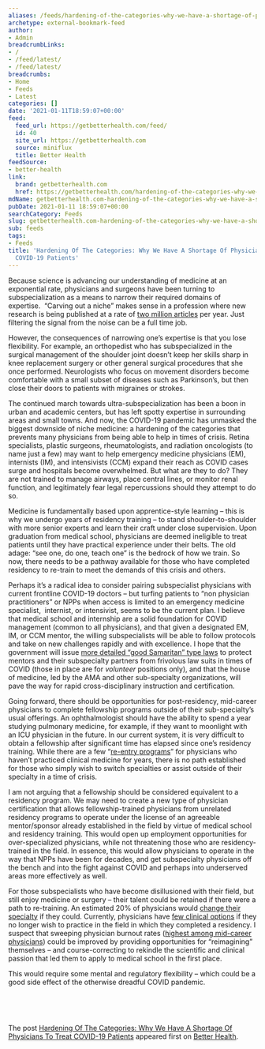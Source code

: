 ```yaml
---
aliases: /feeds/hardening-of-the-categories-why-we-have-a-shortage-of-physicians-to-treat-covid-19-patients
archetype: external-bookmark-feed
author:
- Admin
breadcrumbLinks:
- /
- /feed/latest/
- /feed/latest/
breadcrumbs:
- Home
- Feeds
- Latest
categories: []
date: '2021-01-11T18:59:07+00:00'
feed:
  feed_url: https://getbetterhealth.com/feed/
  id: 40
  site_url: https://getbetterhealth.com
  source: miniflux
  title: Better Health
feedSource:
- better-health
link:
  brand: getbetterhealth.com
  href: https://getbetterhealth.com/hardening-of-the-categories-why-we-have-a-shortage-of-physicians-to-treat-covid-19-patients/
mdName: getbetterhealth.com-hardening-of-the-categories-why-we-have-a-shortage-of-physicians-to-treat-covid-19-patients
pubDate: 2021-01-11 18:59:07+00:00
searchCategory: Feeds
slug: getbetterhealth.com-hardening-of-the-categories-why-we-have-a-shortage-of-physicians-to-treat-covid-19-patients
sub: feeds
tags:
- Feeds
title: 'Hardening Of The Categories: Why We Have A Shortage Of Physicians To Treat
  COVID-19 Patients'
---
```


<p><img src="https://getbetterhealth.com/wp-content/uploads/2021/01/Adapt-150x150.jpg" alt="" loading="lazy"/>Because science is advancing our understanding of medicine at an exponential rate, physicians and surgeons have been turning to subspecialization as a means to narrow their required domains of expertise.  “Carving out a niche” makes sense in a profession where new research is being published at a rate of <a href="https://www.universityworldnews.com/post.php?story=20180905095203579" rel="noopener noreferrer" target="_blank" referrerpolicy="no-referrer">two million articles</a> per year. Just filtering the signal from the noise can be a full time job.</p>
<p>However, the consequences of narrowing one’s expertise is that you lose flexibility. For example, an orthopedist who has subspecialized in the surgical management of the shoulder joint doesn’t keep her skills sharp in knee replacement surgery or other general surgical procedures that she once performed. Neurologists who focus on movement disorders become comfortable with a small subset of diseases such as Parkinson’s, but then close their doors to patients with migraines or strokes.</p>
<p>The continued march towards ultra-subspecialization has been a boon in urban and academic centers, but has left spotty expertise in surrounding areas and small towns. And now, the COVID-19 pandemic has unmasked the biggest downside of niche medicine: a hardening of the categories that prevents many physicians from being able to help in times of crisis. Retina specialists, plastic surgeons, rheumatologists, and radiation oncologists (to name just a few) may want to help emergency medicine physicians (EM), internists (IM), and intensivists (CCM) expand their reach as COVID cases surge and hospitals become overwhelmed. But what are they to do? They are not trained to manage airways, place central lines, or monitor renal function, and legitimately fear legal repercussions should they attempt to do so.</p>
<p>Medicine is fundamentally based upon apprentice-style learning – this is why we undergo years of residency training – to stand shoulder-to-shoulder with more senior experts and learn their craft under close supervision. Upon graduation from medical school, physicians are deemed ineligible to treat patients until they have practical experience under their belts. The old adage: “see one, do one, teach one” is the bedrock of how we train. So now, there needs to be a pathway available for those who have completed residency to re-train to meet the demands of this crisis and others.</p>
<p>Perhaps it’s a radical idea to consider pairing subspecialist physicians with current frontline COVID-19 doctors – but turfing patients to “non physician practitioners” or NPPs when access is limited to an emergency medicine specialist,  internist, or intensivist, seems to be the current plan. I believe that medical school and internship are a solid foundation for COVID management (common to all physicians), and that given a designated EM, IM, or CCM mentor, the willing subspecialists will be able to follow protocols and take on new challenges rapidly and with excellence. I hope that the government will issue <a href="https://www.ama-assn.org/practice-management/sustainability/liability-protections-health-care-professionals-during-covid-19#:~:text=It%20clarifies%20that%20physicians%20and,care%20of%20a%20patient%20related" rel="noopener noreferrer" target="_blank" referrerpolicy="no-referrer">more detailed “good Samaritan” type laws</a> to protect mentors and their subspecialty partners from frivolous law suits in times of COVID (those in place are for <em>volunteer</em> positions only), and that the house of medicine, led by the AMA and other sub-specialty organizations, will pave the way for rapid cross-disciplinary instruction and certification.</p>
<p>Going forward, there should be opportunities for post-residency, mid-career physicians to complete fellowship programs outside of their sub-specialty’s usual offerings. An ophthalmologist should have the ability to spend a year studying pulmonary medicine, for example, if they want to moonlight with an ICU physician in the future. In our current system, it is very difficult to obtain a fellowship after significant time has elapsed since one’s residency training. While there are a few “<a href="https://www.aamc.org/news-insights/retired-doctors-want-return-work-fight-covid-19-heres-what-they-need-know" rel="noopener noreferrer" target="_blank" referrerpolicy="no-referrer">re-entry programs</a>” for physicians who haven’t practiced clinical medicine for years, there is no path established for those who simply wish to switch specialties or assist outside of their specialty in a time of crisis.</p>
<p>I am not arguing that a fellowship should be considered equivalent to a residency program. We may need to create a new type of physician certification that allows fellowship-trained physicians from unrelated residency programs to operate under the license of an agreeable mentor/sponsor already established in the field by virtue of medical school and residency training. This would open up employment opportunities for over-specialized physicians, while not threatening those who are residency-trained in the field. In essence, this would allow physicians to operate in the way that NPPs have been for decades, and get subspecialty physicians off the bench and into the fight against COVID and perhaps into underserved areas more effectively as well.</p>
<p>For those subspecialists who have become disillusioned with their field, but still enjoy medicine or surgery – their talent could be retained if there were a path to re-training. An estimated 20% of physicians would <a href="https://www.boardvitals.com/blog/switching-specialties/" rel="noopener noreferrer" target="_blank" referrerpolicy="no-referrer">change their specialty</a> if they could. Currently, physicians have <a href="https://www.healthecareers.com/article/career/handling-a-career-change-in-healthcare-the-definitive-guide" rel="noopener noreferrer" target="_blank" referrerpolicy="no-referrer">few clinical options</a> if they no longer wish to practice in the field in which they completed a residency. I suspect that sweeping physician burnout rates (<a href="https://www.medscape.com/slideshow/2020-lifestyle-burnout-6012460" rel="noopener noreferrer" target="_blank" referrerpolicy="no-referrer">highest among mid-career physicians</a>) could be improved by providing opportunities for “reimagining” themselves – and course-correcting to rekindle the scientific and clinical passion that led them to apply to medical school in the first place.</p>
<p>This would require some mental and regulatory flexibility – which could be a good side effect of the otherwise dreadful COVID pandemic.</p>
<p> </p>
<p> </p>
<p>The post <a href="https://getbetterhealth.com/hardening-of-the-categories-why-we-have-a-shortage-of-physicians-to-treat-covid-19-patients/" rel="noopener noreferrer" target="_blank" referrerpolicy="no-referrer">Hardening Of The Categories: Why We Have A Shortage Of Physicians To Treat COVID-19 Patients</a> appeared first on <a href="https://getbetterhealth.com" rel="noopener noreferrer" target="_blank" referrerpolicy="no-referrer">Better Health</a>.</p>